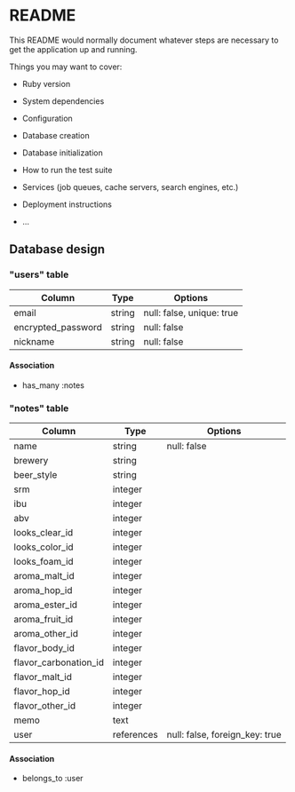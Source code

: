 # README

This README would normally document whatever steps are necessary to get the
application up and running.

Things you may want to cover:

* Ruby version

* System dependencies

* Configuration

* Database creation

* Database initialization

* How to run the test suite

* Services (job queues, cache servers, search engines, etc.)

* Deployment instructions

* ...

## Database design

### "users" table
| Column                | Type       | Options                        |
| --------------------- | ---------- | ------------------------------ |
| email                 | string     | null: false, unique: true      |
| encrypted_password    | string     | null: false                    |
| nickname              | string     | null: false                    |

#### Association
- has_many :notes

### "notes" table
| Column                | Type       | Options                        |
| --------------------- | ---------- | ------------------------------ |
| name                  | string     | null: false                    |
| brewery               | string     |                                |
| beer_style            | string     |                                |
| srm                   | integer    |                                |
| ibu                   | integer    |                                |
| abv                   | integer    |                                |
| looks_clear_id        | integer    |                                |
| looks_color_id        | integer    |                                |
| looks_foam_id         | integer    |                                |
| aroma_malt_id         | integer    |                                |
| aroma_hop_id          | integer    |                                |
| aroma_ester_id        | integer    |                                |
| aroma_fruit_id        | integer    |                                |
| aroma_other_id        | integer    |                                |
| flavor_body_id        | integer    |                                |
| flavor_carbonation_id | integer    |                                |
| flavor_malt_id        | integer    |                                |
| flavor_hop_id         | integer    |                                |
| flavor_other_id       | integer    |                                |
| memo                  | text       |                                |
| user                  | references | null: false, foreign_key: true |

#### Association
- belongs_to :user